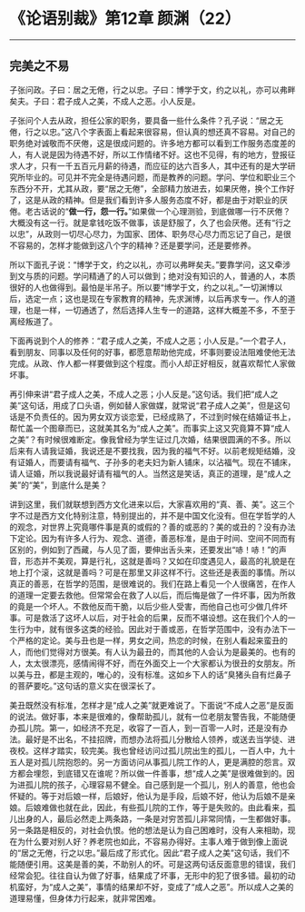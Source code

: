 # 《论语别裁》第12章 颜渊（22）

------

## 完美之不易

子张问政。子曰：居之无倦，行之以忠。子曰：博学于文，约之以礼，亦可以弗畔矣夫。子曰：君子成人之美，不成人之恶。小人反是。

子张问个人去从政，担任公家的职务，要具备一些什么条件？孔子说：“居之无倦，行之以忠。”这八个字表面上看起来很容易，但认真的想还真不容易。对自己的职务绝对诚敬而不厌倦，这是很成问题的。许多地方都可以看到工作服务态度差的人，有人说是因为待遇不好，所以工作情绪不好。这也不见得，有的地方，登报征求人才，只有一千五百元月薪的待遇，而应征的达六百多人，其中还有的是大学研究所毕业的。可见并不完全是待遇问题，而是教养的问题。学问、学位和职业三个东西分不开，尤其从政，要“居之无倦”，全部精力放进去，如果厌倦，换个工作好了，这是从政的精神。但是我们看到许多人服务态度不好，都是由于对职业的厌倦。老古话说的“**做一行，怨一行。**”如果做一个心理测验，到底做哪一行不厌倦？大概没有这一行。就是拿钱吃饭不做事，该是舒服了，久了也会厌倦。还有“行之以忠”，从政则一切尽心尽力，为国家、团体、职务尽心尽力而忘记了自己，是很不容易的，怎样才能做到这八个字的精神？还是要学问，还是要修养。

所以下面孔子说：“博学于文，约之以礼，亦可以弗畔矣夫。”要靠学问，这又牵涉到文与质的问题。学问精通了的人可以做到；绝对没有知识的人，普通的人，本质很好的人也做得到。最怕是半吊子。所以要“博学于文，约之以礼。”一切渊博以后，选定一点；这也是现在专家教育的精神，先求渊博，以后再求专一。作人的道理，也是一样，一切通透了，然后选择人生专一的道路，这样大概差不多，不至于离经叛道了。

下面再说到个人的修养：“君子成人之美，不成人之恶；小人反是。”一个君子人，看到朋友、同事以及任何的好事，都愿意帮助他完成，坏事则要设法阻难使他无法完成。从政、作人都一样要做到这个程度。而小人却正好相反，就喜欢帮忙人家做坏事。

再引伸来讲“君子成人之美，不成人之恶；小人反是。”这句话。我们把“成人之美”这句话，用成了口头语，例如替人家做媒，就常说“君子成人之美”，但是这句话是不负责任的。因为男女双方谈恋爱，已经成熟了，不过到时候在结婚证书上，帮忙盖一个图章而已，这就美其名为“成人之美”。而事实上这又究竟算不算“成人之美”？有时候很难断定。像我曾经为学生证过几次婚，结果很圆满的不多。所以后来有人请我证婚，我说还是不要找我，因为我的福气不好。以前老规矩结婚，没有证婚人，而要请有福气、子孙多的老夫妇为新人铺床，以沾福气。现在不铺床，请人证婚，所以我说最好请有福气的人。当然这是笑话，真正的道理，是“成人之美”的“美”，到底什么是美？

讲到这里，我们就联想到西方文化进来以后，大家喜欢用的“真、善、美”。这三个字不过是西方文化特别注意，特别提出的，并不是中国文化没有。但在学哲学的人的观念，对世界上究竟哪件事是真的或假的？善的或恶的？美的或丑的？没有办法下定论。因为有许多人行为、观念、道德，善恶标准，是由于时间、空间不同而有区别的，例如到了西藏，与人见了面，要伸出舌头来，还要发出“哧！哧！”的声音，形态并不美观，算是行礼，这就是善吗？又如在印度遇见人，最高的礼貌是在地上打个滚，这就是善吗？可是在那里又非这样不行。这些还是表面的事情。所以真正的善恶，在哲学的范围，是很难说的。我们在路上看见一个人很痛苦，在作人的道理一定要去救他。但常常会在救了人以后，而后悔是做了一件坏事，因为所救的竟是一个坏人。不救他反而干脆，以后少些人受害，而他自己也可少做几件坏事。可是救活了这坏人以后，对于社会的后果，反而不堪设想。这在我们个人的一生行为中，就有很多这类的经验。因此对于善或恶，在哲学范围中，没有办法下一个严格的定论。美与丑也是一样，男女之间，热恋的时候，在别人看起来蛮丑的人，而他们觉得对方很美。有人认为最丑的，而其他的人会认为是最美的。也有的人，太太很漂亮，感情闹得不好，而在外面交上一个大家都认为很丑的女朋友。所以美与丑，都是主观的，唯心的，没有标准。这如乡下人的话“臭猪头自有烂鼻子的菩萨要吃。”这句话的意义实在很深长了。

美丑既然没有标准，怎样才是“成人之美”就更难说了。下面说“不成人之恶”是反面的说法。做好事，本来是很难的，像帮助孤儿，就有一位老朋友警告我，不能随便办孤儿院。第一，如经济不充足，收容了一百人，到一百零一人时，还是没有办法。最好是不出名，不挂招牌，而想办法将孤儿分散给人领养，或送去当学徒、进夜校。这样才踏实，较完美。我也曾经访问过孤儿院出生的孤儿，一百人中，九十五人是对孤儿院抱怨的。另一方面访问从事孤儿院工作的人，更是满腔的怨言。双方都会埋怨，到底错又在谁呢？所以做一件善事，想“成人之美”是很难做到的。因为进孤儿院的孩子，心理容易不健全。自己感到是一个孤儿，别人的善意，他也会怀疑的。等于对后娘一样，后娘好，他认为是手段，后娘不好，他认为后娘不是亲娘。后娘难做也就在此，因此，有些孤儿院的工作，等于是失败的。由此看来，孤儿出身的人，最后必然走上两条路，一条是对穷苦孤儿非常同情，一生都做好事。另一条路是相反的，对社会仇恨。他的想法是认为自己困难时，没有人来相助，现在为什么要对别人好？养老院也如此，不容易办得好。主事人难于做到像上面说的“居之无倦，行之以忠。”最后成了形式化。因此“君子成人之美”这句话，我们不能随便引用。这美是善的美，不助别人的坏。可是这两句话反面意思的错误，我们经常会犯。往往自认为做了好事，结果成了坏事，无形中的犯了很多错。最初的动机蛮好，为“成人之美”，事情的结果却不好，变成了“成人之恶”。所以成人之美的道理易懂，但身体力行起来，就非常困难。

